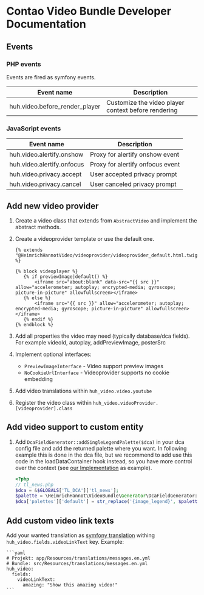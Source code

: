 # Contao Video Bundle Developer Documentation

## Events

### PHP events

Events are fired as symfony events.

Event name                     | Description
------------------------------ | -----------
huh.video.before_render_player | Customize the video player context before rendering

### JavaScript events

Event name | Description
---------- | -----------
huh.video.alertify.onshow | Proxy for alertify onshow event
huh.video.alertify.onfocus | Proxy for alertify onfocus event
huh.video.privacy.accept | User accepted privacy prompt
huh.video.privacy.cancel | User canceled privacy prompt

## Add new video provider

1. Create a video class that extends from `AbstractVideo` and implement the abstract methods.
1. Create a videoprovider template or use the default one.

    ```twig
    {% extends "@HeimrichHannotVideo/videoprovider/videoprovider_default.html.twig" %}
    
    {% block videoplayer %}
       {% if previewImage|default() %}
           <iframe src="about:blank" data-src="{{ src }}" allow="accelerometer; autoplay; encrypted-media; gyroscope; picture-in-picture" allowfullscreen></iframe>
       {% else %}
           <iframe src="{{ src }}" allow="accelerometer; autoplay; encrypted-media; gyroscope; picture-in-picture" allowfullscreen></iframe>
       {% endif %}
    {% endblock %}
    ```
   
1. Add all properties the video may need (typically database/dca fields). For example videoId, autoplay, addPreviewImage, posterSrc
   
1. Implement optional interfaces:
    * `PreviewImageInterface` - Video support preview images
    * `NoCookieUrlInterface` - Videoprovider supports no cookie embedding

1. Add video translations within `huh_video.video.youtube`

1. Register the video class within `huh_video.videoProvider.[videoprovider].class`

## Add video support to custom entity

1. Add `DcaFieldGenerator::addSingleLegendPalette($dca)` in your dca config file and add the returned palette where you want. In following example this is done in the dca file, but we recommend to add use this code in the loadDataContainer hook instead, so you have more control over the context (see [our Implementation](../src/EventListener/LoadDataContainerListener.php) as example).

    ```php
    <?php
    // tl_news.php
    $dca = &$GLOBALS['TL_DCA']['tl_news'];
    $palette = \HeimrichHannot\VideoBundle\Generator\DcaFieldGenerator::addSingleLegendPalette($dca);
    $dca['palettes']['default'] = str_replace('{image_legend}', $palette.'{image_legend}', $dca['palettes']['default']);
    ```
   
## Add custom video link texts

Add your wanted translation as [symfony translation](https://symfony.com/doc/3.4/translation.html) withing `huh_video.fields.videoLinkText` key. Example: 

    ```yaml
    # Projekt: app/Resources/translations/messages.en.yml
    # Bundle: src/Resources/translations/messages.en.yml
    huh_video:
      fields:
        videoLinkText:
          amazing: "Show this amazing video!"
    ```